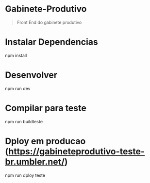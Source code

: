 # Gabinete-Produtivo

> Front End do gabinete produtivo

# Instalar Dependencias 
npm install

# Desenvolver
npm run dev

# Compilar para teste
npm run buildteste

# Dploy em producao (https://gabineteprodutivo-teste-br.umbler.net/)
npm run dploy teste


